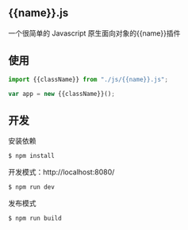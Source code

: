 ## {{name}}.js

一个很简单的 Javascript 原生面向对象的{{name}}插件

## 使用

```js
import {{className}} from "./js/{{name}}.js";

var app = new {{className}}();

```
## 开发

安装依赖

```sh
$ npm install
```

开发模式：http://localhost:8080/

```sh
$ npm run dev
```

发布模式

```sh
$ npm run build
```
